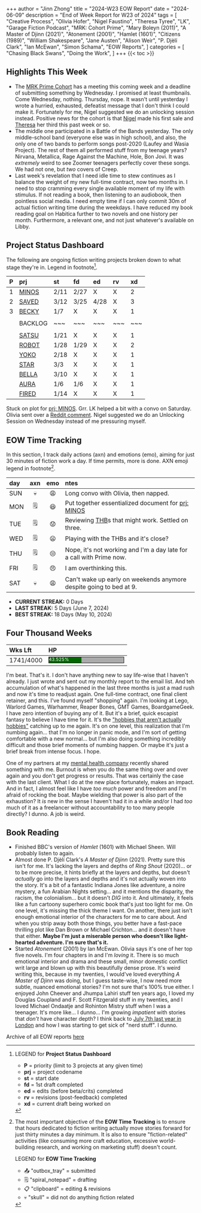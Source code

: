 +++
author = "Jinn Zhong"
title = "2024-W23 EOW Report"
date = "2024-06-09"
description = "End of Week Report for W23 of 2024"
tags = [
  "Creative Process",
  "Olivia Hofer",
  "Nigel Faustino",
  "Theresa Tyree",
  "LK",
  "Garage Fiction Podcast",
  "MRK: Cohort Prime",
  "Mary Boleyn (2011)",
  "A Master of Djinn (2021)",
  "Atonement (2001)",
  "Hamlet (1601)",
  "Citizens (1989)",
  "William Shakespeare",
  "Jane Austen",
  "Alison Weir",
  "P. Djèlí Clark",
  "Ian McEwan",
  "Simon Schama",
  "EOW Reports",
]
categories = [
    "Chasing Black Swans",
    "Doing the Work",
]
+++
{{< toc >}}

## Highlights This Week

* The [MRK Prime Cohort](https://journal.jinnzhong.com/tags/mrk-prime-cohort/) has a meeting this coming week and a deadline of submitting something by Wednesday. I promised at least thumbnails. Come Wednesday, nothing. Thursday, nope. It wasn't until yesterday I wrote a hurried, exhausted, defeatist message that I don't think I could make it. Fortunately for me, Nigel suggested we do an unlocking session instead. Positive news for the cohort is that [Nigel](https://bsky.app/profile/nigelfaustino.bsky.social) made his first sale and [Theresa](http://theresatyree.com) her third this past week or so.
* The middle one participated in a Battle of the Bands yesterday. The only middle-school band (everyone else was in high school), and also, the only one of two bands to perform songs post-2020 (Laufey and Wasia Project). The rest of them all performed stuff from my teenage years? Nirvana, Metallica, Rage Against the Machine, Hole, Bon Jovi. It was _extremely_ weird to see Zoomer teenagers perfectly cover these songs. We had not one, but _two_ covers of Creep.
* Last week's revelation that I need idle time to stew continues as I balance the weight of my new full-time contract, now two months in. I need to stop cramming every single available moment of my life with stimulus. If not reading a book, then listening to an audiobook, then pointless social media. I need empty time if I can only commit 30m of actual fiction writing time during the weekdays. I have reduced my book reading goal on Habitica further to two novels and one history per month. Furthermore, a relevant one, and not just whatever's available on Libby.
  
## Project Status Dashboard

The following are ongoing fiction writing projects broken down to what stage they're in. Legend in footnote[^1].

| P | prj | st | fd | ed | rv | xd | 
| :---: | :--- | :--- | :--- | :--- | :--- | :--- |
| 1 | [MINOS](https://journal.jinnzhong.com/tags/prj-minos/) | 2/11 | 2/27 | X | X | 2 |
| 2 | [SAVED](https://journal.jinnzhong.com/tags/prj-saved/) | 3/12 | 3/25 | 4/28 | X | 3 |
| 3 | [BECKY](https://journal.jinnzhong.com/tags/prj-becky/) | 1/7 | X | X | X | 1 | 
|  |  |  |  |  |  |  | 
|  | BACKLOG | ~~~ | ~~~ | ~~~ | ~~~ | ~~~ | 
|  |  |  |  |  |  |  | 
|  | [SATSU](https://journal.jinnzhong.com/tags/prj-satsu/) | 1/21 | X | X | X | 1 | 
|  | [ROBOT](https://journal.jinnzhong.com/tags/prj-robot/) | 1/28 | 1/29 | X | X | 2 |
|  | [YOKO](https://journal.jinnzhong.com/tags/prj-yoko/) | 2/18 | X | X | X | 1 |
|  | [STAR](https://journal.jinnzhong.com/tags/prj-star/) | 3/3 | X | X | X | 1 |
|  | [BELLA](https://journal.jinnzhong.com/tags/prj-bella/) | 3/10 | X | X | X | 1 |
|  | [AURA](https://journal.jinnzhong.com/tags/prj-aura/) | 1/6 | 1/6 | X | X | 1 | 
|  | [FIRED](https://journal.jinnzhong.com/tags/prj-fired/) | 1/14 | X | X | X | 1 | 

Stuck on plot for [prj: MINOS](https://journal.jinnzhong.com/tags/prj-minos/). Grr. LK helped a bit with a convo on Saturday. Olivia sent over a [Reddit comment](https://www.reddit.com/r/writing/comments/1d8vld2/comment/l79cth3/). Nigel suggested we do an Unlocking Session on Wednesday instead of me pressuring myself.

## EOW Time Tracking

In this section, I track daily actions (axn) and emotions (emo), aiming for just 30 minutes of fiction work a day. If time permits, more is done. AXN emoji legend in footnote[^2].

| day | axn | emo | ntes |
| :--- | :---: | :---: | :--- |
| SUN | :skull: | :weary: | Long convo with Olivia, then napped. |
| MON | :spiral_notepad: | :satisfied: | Put together essentialized document for [prj: MINOS](https://journal.jinnzhong.com/tags/prj-minos/) |
| TUE | :spiral_notepad: | :worried: | Reviewing [THB](https://journal.jinnzhong.com/tags/thb/)s that might work. Settled on three. |
| WED | :spiral_notepad: | :frowning: | Playing with the THBs and it's close? |
| THU | :spiral_notepad: | :unamused: | Nope, it's not working and I'm a day late for a call with Prime now. |
| FRI | :spiral_notepad: | :angry: |  I am overthinking this. |
| SAT | :skull: | :weary: | Can't wake up early on weekends anymore despite going to bed at 9. |

* **CURRENT STREAK:** 0 Days
* **LAST STREAK:** 5 Days (June 7, 2024)
* **BEST STREAK:** 18 Days (May 10, 2024)

## Four Thousand Weeks

| Wks Lft | HP |
| :--- | :--- |
| 1741/4000 | <div style="width:200px;height:15px;background:#AAAAAA;border:1.3px solid #000000;"><div style="width:43.525%;height:15px;background:#006600;font-size:12px; color:white; line-height:12px;">43.525%</div></div> |

I'm beat. That's it. I don't have anything new to say life-wise that I haven't already. I just wrote and sent out my monthly report to the email list. And teh accumulation of what's happened in the last three months is just a mad rush and now it's time to readjust again. One full-time contract, one final client retainer, and this. I've found myself "shopping" again. I'm looking at Lego, Warlord Games, Warhammer, Reaper Bones, GMT Games, BoardgameGeek. I have zero intention of buying any of it. But it's a brief, quick escapist fantasy to believe I have time for it. It's the ["hobbies that aren't actually hobbies"](https://journal.jinnzhong.com/thanks-for-all-the-fish-end-of-osmosis-p3/3/) catching up to me again. It's on one level, this realization that I'm numbing again... that I'm no longer in panic mode, and I'm sort of getting comfortable with a new normal... but I'm also doing something incredibly difficult and those brief moments of numbing happen. Or maybe it's just a brief break from intense focus. I hope.

One of my partners at my [mental health company](http://pluralhealthcare.com) recently shared something with me. Burnout is when you do the same thing over and over again and you don't get progress or results. That was certainly the case with the last client. What I do at the new place fortunately, makes an impact. And in fact, I almost feel like I have _too much_ power and freedom and I'm afraid of rocking the boat. Maybe wielding that power is also part of the exhaustion? It _is_ new in the sense I haven't had it in a while and/or I had _too_ much of it as a freelancer without accountability to too many people directly? I dunno. A job is weird. 

## Book Reading

* Finished BBC's version of _Hamlet_ (1601) with Michael Sheen. Will probably listen to again.
* Almost done P. Djèlí Clark's _A Master of Djinn_ (2021). Pretty sure this isn't for me. It's lacking the layers and depths of _Ring Shout_ (2020)... or to be more precise, it hints briefly at the layers and depths, but doesn't _actually_ go into the layers and depths and it's not actually woven into the story. It's a bit of a fantastic Indiana Jones like adventure, a noire mystery, a fun Arabian Nights setting... and it mentions the disparity, the racism, the colonialism... but it doesn't _DIG_ into it. And ultimately, it feels like a fun cartoony superhero comic book that's just too light for me. On one level, it's missing the thick theme I want. On another, there just isn't enough emotional interior of the characters for me to care about. And when you strip away both those things, you better have a fast-pace thrilling plot like Dan Brown or Michael Crichton... and it doesn't have that either. **Maybe I'm just a miserable person who doesn't like light-hearted adventure. I'm sure that's it.**
* Started _Atonement_ (2001) by Ian McEwan. Olivia says it's one of her top five novels. I'm four chapters in and I'm _loving_ it. There is so much emotional interior and drama and these small, minor domestic conflict writ large and blown up with this beautifully dense prose. It's weird writing this, because in my twenties, I would've loved everything _A Master of Djinn_ was doing, but I guess taste-wise, I now need more subtle, nuanced emotional stories? I'm not sure that's 100% true either. I enjoyed John Cheever and Jhumpa Lahiri stuff ten years ago, I loved my Douglas Coupland and F. Scott Fitzgerald stuff in my twenties, and I loved Michael Ondaatje and Rohinton Mistry stuff when I was a teenager. It's more like... I dunno... I'm growing _impatient_ with stories that _don't_ have character depth? I think back to [July 7th last year in London](https://journal.jinnzhong.com/art-pop-nerds-and-story/) and how I was starting to get sick of "nerd stuff". I dunno.
  

Archive of all EOW reports [here](https://journal.jinnzhong.com/tags/eow-reports/)

[^1]: LEGEND for **Project Status Dashboard**

    * **P** = priority (limit to 3 projects at any given time)
    * **prj** = project codename
    * **st** = start date
    * **fd** = 1st draft completed
    * **ed** = edits (before beta/crits) completed
    * **rv** = revisions (post-feedback) completed
    * **xd** = current draft being worked on

[^2]: The most important objective of the **EOW Time Tracking** is to ensure that hours dedicated to  fiction writing actually move stories forward for just thirty minutes a day minimum. It is also to ensure "fiction-related" activities (like consuming more craft education, excessive world-building research, and working on marketing stuff) doesn't count.
    
    LEGEND for **EOW Time Tracking**
    * 📤 "outbox_tray" = submitted
    * 🗒️ "spiral_notepad" = drafting
    * 📋 "clipboard" = editing & revisions
    * 💀 "skull" = did not do anything fiction related
